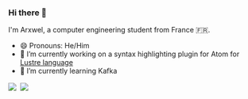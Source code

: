### Hi there 👋

I'm Arxwel, a computer engineering student from France 🇫🇷.

- 😄 Pronouns: He/Him
- 🔭 I’m currently working on a syntax highlighting plugin for Atom for [Lustre language](https://www-verimag.imag.fr/lustre-v6.html)
- 🌱 I’m currently learning Kafka

<div><img align="center" src="https://github-readme-stats.vercel.app/api/top-langs/?username=arxwel&layout=compact&theme=synthwave&langs_count=8" />&nbsp;&nbsp;<img align="center" src="https://github-readme-stats.vercel.app/api?username=arxwel&count_private=true&show_icons=true&theme=synthwave&hide_rank=false&disable_animations=true&custom_title=Stats" /></div>
